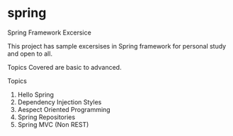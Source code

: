 spring
======

Spring Framework Excersice

This project has sample excersises in Spring framework for personal study and open to all.

Topics Covered are basic to advanced.

Topics

1) Hello Spring
2) Dependency Injection Styles
3) Aespect Oriented Programming
4) Spring Repositories
5) Spring MVC (Non REST)

